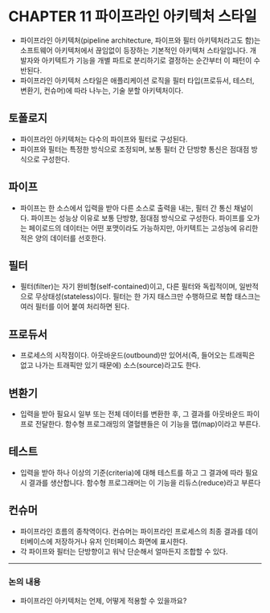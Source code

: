 # CHAPTER 11 파이프라인 아키텍처 스타일
- 파이프라인 아키텍처(pipeline architecture, 파이프와 필터 아키텍처라고도 함)는 소프트웨어 아키텍처에서 끊임없이 등장하는 기본적인 아키텍처 스타일입니다. 개발자와 아키텍트가 기능을 개별 파트로 분리하기로 결정하는 순간부터 이 패턴이 수반된다.
- 파이프라인 아키텍처 스타일은 애플리케이션 로직을 필터 타입(프로듀서, 테스터, 변환기, 컨슈머)에 따라 나누는, 기술 분할 아키텍처이다.
## 토폴로지
- 파이프라인 아키텍처는 다수의 파이프와 필터로 구성된다.
- 파이프와 필터는 특정한 방식으로 조정되며, 보통 필터 간 단방향 통신은 점대점 방식으로 구성한다.

## 파이프
- 파이프는 한 소스에서 입력을 받아 다른 소스로 출력을 내는, 필터 간 통신 채널이다. 파이프는 성능상 이유로 보통 단방향, 점대점 방식으로 구성한다. 파이프를 오가는 페이로드의 데이터는 어떤 포맷이라도 가능하지만, 아키텍트는 고성능에 유리한 적은 양의 데이터를 선호한다.

## 필터
- 필터(filter)는 자기 완비형(self-contained)이고, 다른 필터와 독립적이며, 일반적으로 무상태성(stateless)이다. 필터는 한 가지 태스크만 수행하므로 복합 태스크는 여러 필터를 이어 붙여 처리하면 된다.

## 프로듀서
- 프로세스의 시작점이다. 아웃바운드(outbound)만 있어서(즉, 들어오는 트래픽은 없고 나가는 트래픽만 있기 때문에) 소스(source)라고도 한다.

## 변환기
- 입력을 받아 필요시 일부 또는 전체 데이터를 변환한 후, 그 결과를 아웃바운드 파이프로 전달한다. 함수형 프로그래밍의 열혈팬들은 이 기능을 맵(map)이라고 부른다.

## 테스트
- 입력을 받아 하나 이상의 기준(criteria)에 대해 테스트를 하고 그 결과에 따라 필요시 결과를 생산합니다. 함수형 프로그래머는 이 기능을 리듀스(reduce)라고 부른다

## 컨슈머
- 파이프라인 흐름의 종착역이다. 컨슈머는 파이프라인 프로세스의 최종 결과를 데이터베이스에 저장하거나 유저 인터페이스 화면에 표시한다.
- 각 파이프와 필터는 단방향이고 워낙 단순해서 얼마든지 조합할 수 있다.

---
### 논의 내용
- 파이프라인 아키텍처는 언제, 어떻게 적용할 수 있을까요?
